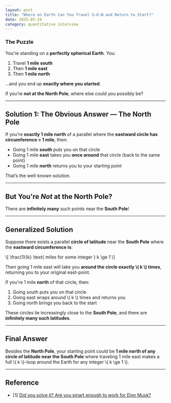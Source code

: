 ```yaml
---
layout: post
title: "Where on Earth Can You Travel S–E–N and Return to Start?"
date: 2025-05-24
category: quantitative interview
---
```


### The Puzzle

You're standing on a **perfectly spherical Earth**. You:

1. Travel **1 mile south**
2. Then **1 mile east**
3. Then **1 mile north**

...and you end up **exactly where you started**.

If you’re **not at the North Pole**, where else could you possibly be?

---

## Solution 1: The Obvious Answer — The North Pole

If you're **exactly 1 mile north** of a parallel where the **eastward circle has circumference = 1 mile**, then:

- Going 1 mile **south** puts you on that circle
- Going 1 mile **east** takes you **once around** that circle (back to the same point)
- Going 1 mile **north** returns you to your starting point

That’s the well-known solution.

---

## But You're *Not* at the North Pole?

There are **infinitely many** such points near the **South Pole**!

---

## Generalized Solution

Suppose there exists a parallel **circle of latitude** near the **South Pole** where the **eastward circumference is**:

\\[
\frac{1}{k} \text{ miles for some integer } k \ge 1
\\]

Then going 1 mile east will take you **around the circle exactly \\( k \\) times**, returning you to your original east-point.

If you're 1 mile **north** of that circle, then:

1. Going south puts you on that circle
2. Going east wraps around \\( k \\) times and returns you
3. Going north brings you back to the start

These circles lie increasingly close to the **South Pole**, and there are **infinitely many such latitudes**.

---

## Final Answer

Besides the **North Pole**, your starting point could be **1 mile north of any circle of latitude near the South Pole** where traveling 1 mile east makes a full \\( k \\)-loop around the Earth for any integer \\( k \ge 1 \\).

---

## Reference

* [1] [Did you solve it? Are you smart enough to work for Elon Musk?](https://www.theguardian.com/science/2022/jun/27/did-you-solve-it-are-you-smart-enough-to-work-for-elon-musk)